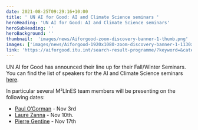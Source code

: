 ```yaml
---
date: 2021-08-25T09:29:16+10:00
title: ' UN AI for Good: AI and Climate Science seminars '
heroHeading: 'UN AI for Good: AI and Climate Science seminars'
heroSubHeading: ''
heroBackground: ''
thumbnail:  'images/news/Aiforgood-zoom-discovery-banner-1-thumb.png'
images: ['images/news/Aiforgood-1920x1080-zoom-discovery-banner-1-1130x650.png']
link: 'https://aiforgood.itu.int/search-result-programme/?keyword=&category=357&event-venue=&enddate=&startdate=Select+year'
---
```


UN AI for Good has announced their line up for their Fall/Winter Seminars. You can find the list of speakers for the AI and Climate Science seminars [here](https://aiforgood.itu.int/search-result-programme/?keyword=&category=357&event-venue=&enddate=&startdate=Select+year).

In particular several M²LInES team members will be presenting on the following dates:

* [Paul O’Gorman](https://aiforgood.itu.int/event/ai-and-climate-science-paul-ogorman/) - Nov 3rd
* [Laure Zanna](https://aiforgood.itu.int/event/ai-and-climate-science-julien-brajard-laure-zanna/) - Nov 10th.
* [Pierre Gentine](https://aiforgood.itu.int/event/ai-and-climate-science-veronika-eyring-pierre-gentine/) - Nov 17th
